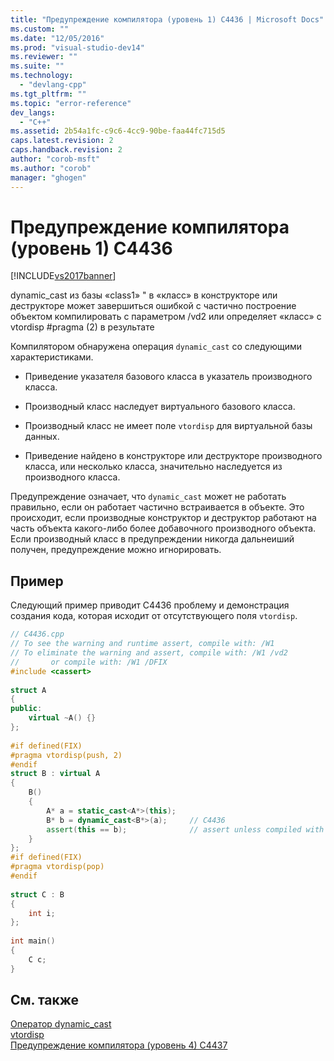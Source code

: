 ```yaml
---
title: "Предупреждение компилятора (уровень 1) C4436 | Microsoft Docs"
ms.custom: ""
ms.date: "12/05/2016"
ms.prod: "visual-studio-dev14"
ms.reviewer: ""
ms.suite: ""
ms.technology: 
  - "devlang-cpp"
ms.tgt_pltfrm: ""
ms.topic: "error-reference"
dev_langs: 
  - "C++"
ms.assetid: 2b54a1fc-c9c6-4cc9-90be-faa44fc715d5
caps.latest.revision: 2
caps.handback.revision: 2
author: "corob-msft"
ms.author: "corob"
manager: "ghogen"
---
```

# Предупреждение компилятора (уровень 1) C4436
[!INCLUDE[vs2017banner](../../assembler/inline/includes/vs2017banner.md)]

dynamic\_cast из базы «class1» " в «класс» в конструкторе или деструкторе может завершиться ошибкой с частично построение объектом компилировать с параметром \/vd2 или определяет «класс» с vtordisp \#pragma \(2\) в результате  
  
 Компилятором обнаружена операция `dynamic_cast` со следующими характеристиками.  
  
-   Приведение указателя базового класса в указатель производного класса.  
  
-   Производный класс наследует виртуального базового класса.  
  
-   Производный класс не имеет поле `vtordisp` для виртуальной базы данных.  
  
-   Приведение найдено в конструкторе или деструкторе производного класса, или несколько класса, значительно наследуется из производного класса.  
  
 Предупреждение означает, что `dynamic_cast` может не работать правильно, если он работает частично встраивается в объекте.  Это происходит, если производные конструктор и деструктор работают на часть объекта какого\-либо более добавочного производного объекта.  Если производный класс в предупреждении никогда дальнеиший получен, предупреждение можно игнорировать.  
  
## Пример  
 Следующий пример приводит C4436 проблему и демонстрация создания кода, которая исходит от отсутствующего поля `vtordisp`.  
  
```cpp  
// C4436.cpp  
// To see the warning and runtime assert, compile with: /W1  
// To eliminate the warning and assert, compile with: /W1 /vd2  
//       or compile with: /W1 /DFIX  
#include <cassert>  
  
struct A  
{  
public:  
    virtual ~A() {}  
};  
  
#if defined(FIX)  
#pragma vtordisp(push, 2)  
#endif  
struct B : virtual A  
{  
    B()  
    {  
        A* a = static_cast<A*>(this);  
        B* b = dynamic_cast<B*>(a);     // C4436  
        assert(this == b);              // assert unless compiled with /vd2  
    }  
};  
#if defined(FIX)  
#pragma vtordisp(pop)  
#endif  
  
struct C : B  
{  
    int i;  
};  
  
int main()  
{  
    C c;  
}  
```  
  
## См. также  
 [Оператор dynamic\_cast](../../cpp/dynamic-cast-operator.md)   
 [vtordisp](../Topic/vtordisp.md)   
 [Предупреждение компилятора \(уровень 4\) C4437](../../error-messages/compiler-warnings/compiler-warning-level-4-c4437.md)